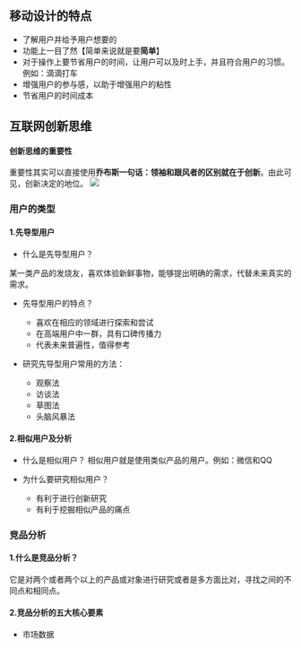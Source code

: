 ## 移动设计的特点
- 了解用户并给予用户想要的
- 功能上一目了然【简单来说就是要**简单**】
- 对于操作上要节省用户的时间，让用户可以及时上手，并且符合用户的习惯。例如：滴滴打车
- 增强用户的参与感，以助于增强用户的粘性
- 节省用户的时间成本

## 互联网创新思维
#### 创新思维的重要性
重要性其实可以直接使用**乔布斯一句话：领袖和跟风者的区别就在于创新**。由此可见，创新决定的地位。
![](https://github.com/SolerHo/Product_Manager/blob/master/%E4%BA%A4%E4%BA%92%E5%BC%8F%E7%95%8C%E9%9D%A2%E8%AE%BE%E8%AE%A1/Images/%E5%88%9B%E6%96%B0%E6%80%9D%E7%BB%B4%E7%9A%84%E9%87%8D%E8%A6%81%E6%80%A7.png)

### 用户的类型

#### 1.先导型用户
 - 什么是先导型用户？

某一类产品的发烧友，喜欢体验新鲜事物，能够提出明确的需求，代替未来真实的需求。

 - 先导型用户的特点？
    - 喜欢在相应的领域进行探索和尝试
    - 在高端用户中一群，具有口碑传播力
    - 代表未来普遍性，值得参考
    
 - 研究先导型用户常用的方法：
    - 观察法
    - 访谈法
    - 草图法
    - 头脑风暴法
    

#### 2.相似用户及分析
 - 什么是相似用户？
 相似用户就是使用类似产品的用户。例如：微信和QQ
 
 - 为什么要研究相似用户？
    - 有利于进行创新研究
    - 有利于挖掘相似产品的痛点

### 竞品分析

#### 1.什么是竞品分析？
它是对两个或者两个以上的产品或对象进行研究或者是多方面比对，寻找之间的不同点和相同点。

#### 2.竞品分析的五大核心要素
 - 市场数据




